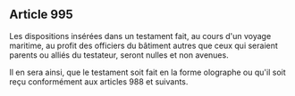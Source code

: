 Article 995
----
Les dispositions insérées dans un testament fait, au cours d'un voyage maritime,
au profit des officiers du bâtiment autres que ceux qui seraient parents ou
alliés du testateur, seront nulles et non avenues.

Il en sera ainsi, que le testament soit fait en la forme olographe ou qu'il soit
reçu conformément aux articles 988 et suivants.
